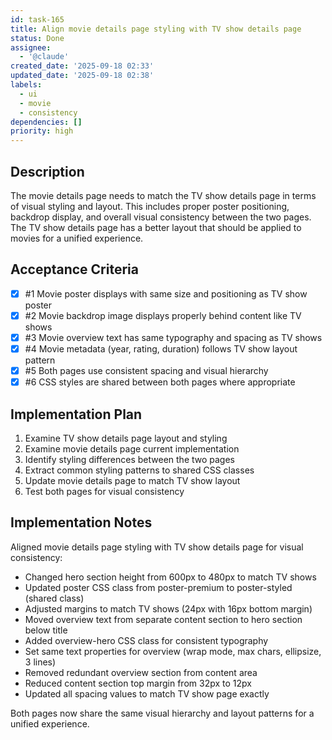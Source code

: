 ```yaml
---
id: task-165
title: Align movie details page styling with TV show details page
status: Done
assignee:
  - '@claude'
created_date: '2025-09-18 02:33'
updated_date: '2025-09-18 02:38'
labels:
  - ui
  - movie
  - consistency
dependencies: []
priority: high
---
```


## Description

The movie details page needs to match the TV show details page in terms of visual styling and layout. This includes proper poster positioning, backdrop display, and overall visual consistency between the two pages. The TV show details page has a better layout that should be applied to movies for a unified experience.

## Acceptance Criteria
<!-- AC:BEGIN -->
- [x] #1 Movie poster displays with same size and positioning as TV show poster
- [x] #2 Movie backdrop image displays properly behind content like TV shows
- [x] #3 Movie overview text has same typography and spacing as TV shows
- [x] #4 Movie metadata (year, rating, duration) follows TV show layout pattern
- [x] #5 Both pages use consistent spacing and visual hierarchy
- [x] #6 CSS styles are shared between both pages where appropriate
<!-- AC:END -->


## Implementation Plan

1. Examine TV show details page layout and styling
2. Examine movie details page current implementation
3. Identify styling differences between the two pages
4. Extract common styling patterns to shared CSS classes
5. Update movie details page to match TV show layout
6. Test both pages for visual consistency


## Implementation Notes

Aligned movie details page styling with TV show details page for visual consistency:

- Changed hero section height from 600px to 480px to match TV shows
- Updated poster CSS class from poster-premium to poster-styled (shared class)
- Adjusted margins to match TV shows (24px with 16px bottom margin)
- Moved overview text from separate content section to hero section below title
- Added overview-hero CSS class for consistent typography
- Set same text properties for overview (wrap mode, max chars, ellipsize, 3 lines)
- Removed redundant overview section from content area
- Reduced content section top margin from 32px to 12px
- Updated all spacing values to match TV show page exactly

Both pages now share the same visual hierarchy and layout patterns for a unified experience.
